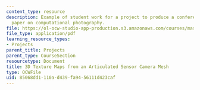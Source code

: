 ```yaml
---
content_type: resource
description: Example of student work for a project to produce a conference quality
  paper on computational photography.
file: https://ol-ocw-studio-app-production.s3.amazonaws.com/courses/mas-531-computational-camera-and-photography-fall-2009/85068dd1110ad439fa9456111d423caf_MITMAS_531F09_proj5_paper.pdf
file_type: application/pdf
learning_resource_types:
- Projects
parent_title: Projects
parent_type: CourseSection
resourcetype: Document
title: 3D Texture Maps from an Articulated Sensor Camera Mesh
type: OCWFile
uid: 85068dd1-110a-d439-fa94-56111d423caf
---
```

